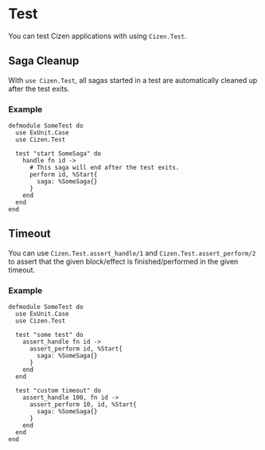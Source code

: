 # Test

You can test Cizen applications with using `Cizen.Test`.

## Saga Cleanup

With `use Cizen.Test`, all sagas started in a test are automatically cleaned up after the test exits.

### Example

    defmodule SomeTest do
      use ExUnit.Case
      use Cizen.Test

      test "start SomeSaga" do
        handle fn id ->
          # This saga will end after the test exits.
          perform id, %Start{
            saga: %SomeSaga{}
          }
        end
      end
    end

## Timeout

You can use `Cizen.Test.assert_handle/1` and `Cizen.Test.assert_perform/2` to assert that the given block/effect is finished/performed in the given timeout.

### Example

    defmodule SomeTest do
      use ExUnit.Case
      use Cizen.Test

      test "some test" do
        assert_handle fn id ->
          assert_perform id, %Start{
            saga: %SomeSaga{}
          }
        end
      end

      test "custom timeout" do
        assert_handle 100, fn id ->
          assert_perform 10, id, %Start{
            saga: %SomeSaga{}
          }
        end
      end
    end
